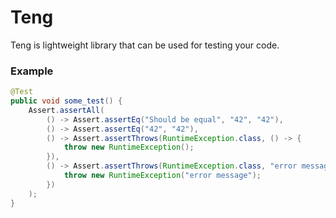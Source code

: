 # Teng

Teng is lightweight library that can be used for testing your code.

### Example

```java
@Test
public void some_test() {
    Assert.assertAll(
        () -> Assert.assertEq("Should be equal", "42", "42"),
        () -> Assert.assertEq("42", "42"),
        () -> Assert.assertThrows(RuntimeException.class, () -> {
            throw new RuntimeException();
        }),
        () -> Assert.assertThrows(RuntimeException.class, "error message", () -> {
            throw new RuntimeException("error message");
        })
    );
}
```
